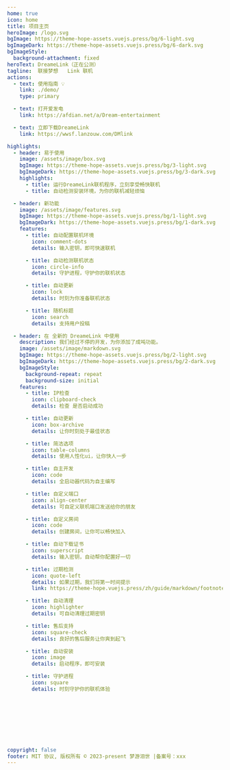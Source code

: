 ```yaml
---
home: true
icon: home
title: 项目主页
heroImage: /logo.svg
bgImage: https://theme-hope-assets.vuejs.press/bg/6-light.svg
bgImageDark: https://theme-hope-assets.vuejs.press/bg/6-dark.svg
bgImageStyle:
  background-attachment: fixed
heroText: DreameLink（正在公测）
tagline:  联接梦想   Link 联机
actions:
  - text: 使用指南 💡
    link: ./demo/
    type: primary

  - text: 打开爱发电
    link: https://afdian.net/a/Dream-entertainment

  - text: 立即下载DreameLink
    link: https://wwsf.lanzouw.com/DMlink

highlights:
  - header: 易于使用
    image: /assets/image/box.svg
    bgImage: https://theme-hope-assets.vuejs.press/bg/3-light.svg
    bgImageDark: https://theme-hope-assets.vuejs.press/bg/3-dark.svg
    highlights:
      - title: 运行DreameLink联机程序，立刻享受畅快联机
      - title: 自动检测安装环境，为你的联机减轻烦恼

  - header: 新功能
    image: /assets/image/features.svg
    bgImage: https://theme-hope-assets.vuejs.press/bg/1-light.svg
    bgImageDark: https://theme-hope-assets.vuejs.press/bg/1-dark.svg
    features:
      - title: 自动配置联机环境
        icon: comment-dots
        details: 输入密钥，即可快速联机

      - title: 自动检测联机状态
        icon: circle-info
        details: 守护进程，守护你的联机状态

      - title: 自动更新
        icon: lock
        details: 时刻为你准备联机状态

      - title: 随机标题
        icon: search
        details: 支持用户投稿

  - header: 在 全新的 DreameLink 中使用
    description: 我们经过不停的开发，为你添加了成吨功能。
    image: /assets/image/markdown.svg
    bgImage: https://theme-hope-assets.vuejs.press/bg/2-light.svg
    bgImageDark: https://theme-hope-assets.vuejs.press/bg/2-dark.svg
    bgImageStyle:
      background-repeat: repeat
      background-size: initial
    features:
      - title: IP检查
        icon: clipboard-check
        details: 检查 是否启动成功

      - title: 自动更新
        icon: box-archive
        details: 让你时刻处于最佳状态

      - title: 简洁选项
        icon: table-columns
        details: 使用人性化ui，让你快人一步

      - title: 自主开发
        icon: code
        details: 全启动器代码为自主编写

      - title: 自定义端口
        icon: align-center
        details: 可自定义联机端口发送给你的朋友

      - title: 自定义房间
        icon: code
        details: 创建房间，让你可以畅快加入

      - title: 自动下载证书
        icon: superscript
        details: 输入密钥，自动帮你配置好一切

      - title: 过期检测
        icon: quote-left
        details: 如果过期，我们将第一时间提示
        link: https://theme-hope.vuejs.press/zh/guide/markdown/footnote.html

      - title: 自动清理
        icon: highlighter
        details: 可自动清理过期密钥

      - title: 售后支持
        icon: square-check
        details: 良好的售后服务让你爽到起飞

      - title: 自动安装
        icon: image
        details: 启动程序，即可安装

      - title: 守护进程
        icon: square
        details: 时刻守护你的联机体验





 



copyright: false
footer: MIT 协议, 版权所有 © 2023-present 梦游泪世 |备案号：xxx
---
```

